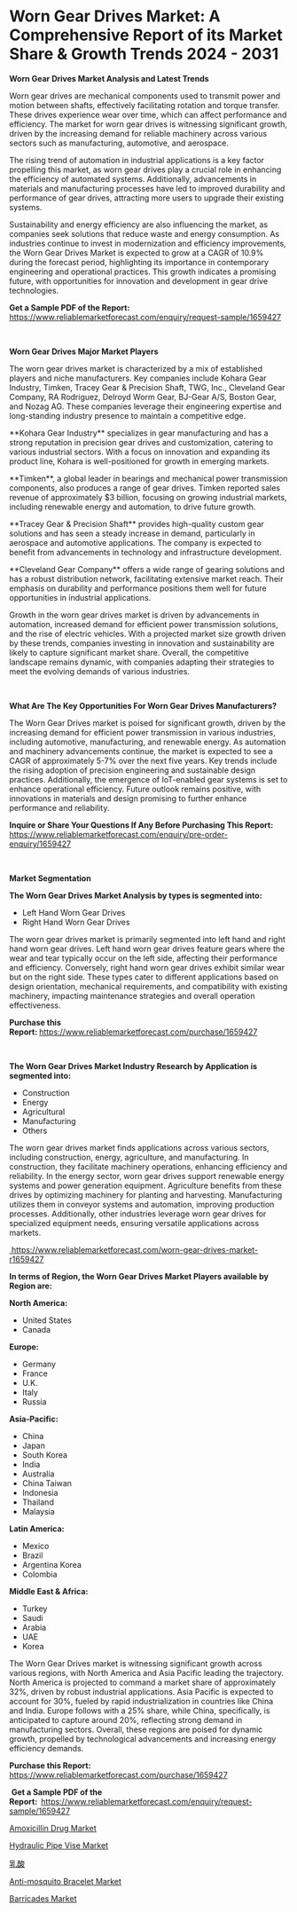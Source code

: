 <p><h1>Worn Gear Drives Market: A Comprehensive Report of its Market Share & Growth Trends 2024 - 2031</h1></p><p><strong>Worn Gear Drives Market Analysis and Latest Trends</strong></p>
<p><p>Worn gear drives are mechanical components used to transmit power and motion between shafts, effectively facilitating rotation and torque transfer. These drives experience wear over time, which can affect performance and efficiency. The market for worn gear drives is witnessing significant growth, driven by the increasing demand for reliable machinery across various sectors such as manufacturing, automotive, and aerospace. </p><p>The rising trend of automation in industrial applications is a key factor propelling this market, as worn gear drives play a crucial role in enhancing the efficiency of automated systems. Additionally, advancements in materials and manufacturing processes have led to improved durability and performance of gear drives, attracting more users to upgrade their existing systems. </p><p>Sustainability and energy efficiency are also influencing the market, as companies seek solutions that reduce waste and energy consumption. As industries continue to invest in modernization and efficiency improvements, the Worn Gear Drives Market is expected to grow at a CAGR of 10.9% during the forecast period, highlighting its importance in contemporary engineering and operational practices. This growth indicates a promising future, with opportunities for innovation and development in gear drive technologies.</p></p>
<p><strong>Get a Sample PDF of the Report:&nbsp;</strong> <a href="https://www.reliablemarketforecast.com/enquiry/request-sample/1659427?utm_campaign=1082&utm_medium=2&utm_source=Github&utm_content=ia&utm_term=03102024&utm_id=worn-gear-drives">https://www.reliablemarketforecast.com/enquiry/request-sample/1659427</a></p>
<p>&nbsp;</p>
<p><strong>Worn Gear Drives Major Market Players</strong></p>
<p><p>The worn gear drives market is characterized by a mix of established players and niche manufacturers. Key companies include Kohara Gear Industry, Timken, Tracey Gear & Precision Shaft, TWG, Inc., Cleveland Gear Company, RA Rodriguez, Delroyd Worm Gear, BJ-Gear A/S, Boston Gear, and Nozag AG. These companies leverage their engineering expertise and long-standing industry presence to maintain a competitive edge.</p><p>**Kohara Gear Industry** specializes in gear manufacturing and has a strong reputation in precision gear drives and customization, catering to various industrial sectors. With a focus on innovation and expanding its product line, Kohara is well-positioned for growth in emerging markets.</p><p>**Timken**, a global leader in bearings and mechanical power transmission components, also produces a range of gear drives. Timken reported sales revenue of approximately $3 billion, focusing on growing industrial markets, including renewable energy and automation, to drive future growth.</p><p>**Tracey Gear & Precision Shaft** provides high-quality custom gear solutions and has seen a steady increase in demand, particularly in aerospace and automotive applications. The company is expected to benefit from advancements in technology and infrastructure development.</p><p>**Cleveland Gear Company** offers a wide range of gearing solutions and has a robust distribution network, facilitating extensive market reach. Their emphasis on durability and performance positions them well for future opportunities in industrial applications.</p><p>Growth in the worn gear drives market is driven by advancements in automation, increased demand for efficient power transmission solutions, and the rise of electric vehicles. With a projected market size growth driven by these trends, companies investing in innovation and sustainability are likely to capture significant market share. Overall, the competitive landscape remains dynamic, with companies adapting their strategies to meet the evolving demands of various industries.</p></p>
<p>&nbsp;</p>
<p><strong>What Are The Key Opportunities For Worn Gear Drives Manufacturers?</strong></p>
<p><p>The Worn Gear Drives market is poised for significant growth, driven by the increasing demand for efficient power transmission in various industries, including automotive, manufacturing, and renewable energy. As automation and machinery advancements continue, the market is expected to see a CAGR of approximately 5-7% over the next five years. Key trends include the rising adoption of precision engineering and sustainable design practices. Additionally, the emergence of IoT-enabled gear systems is set to enhance operational efficiency. Future outlook remains positive, with innovations in materials and design promising to further enhance performance and reliability.</p></p>
<p><strong>Inquire or Share Your Questions If Any Before Purchasing This Report:</strong> <a href="https://www.reliablemarketforecast.com/enquiry/pre-order-enquiry/1659427?utm_campaign=1082&utm_medium=2&utm_source=Github&utm_content=ia&utm_term=03102024&utm_id=worn-gear-drives">https://www.reliablemarketforecast.com/enquiry/pre-order-enquiry/1659427</a></p>
<p>&nbsp;</p>
<p><strong>Market Segmentation</strong></p>
<p><strong>The Worn Gear Drives Market Analysis by types is segmented into:</strong></p>
<p><ul><li>Left Hand Worn Gear Drives</li><li>Right Hand Worn Gear Drives</li></ul></p>
<p><p>The worn gear drives market is primarily segmented into left hand and right hand worn gear drives. Left hand worn gear drives feature gears where the wear and tear typically occur on the left side, affecting their performance and efficiency. Conversely, right hand worn gear drives exhibit similar wear but on the right side. These types cater to different applications based on design orientation, mechanical requirements, and compatibility with existing machinery, impacting maintenance strategies and overall operation effectiveness.</p></p>
<p><strong>Purchase this Report:&nbsp;</strong><a href="https://www.reliablemarketforecast.com/purchase/1659427?utm_campaign=1082&utm_medium=2&utm_source=Github&utm_content=ia&utm_term=03102024&utm_id=worn-gear-drives">https://www.reliablemarketforecast.com/purchase/1659427</a></p>
<p>&nbsp;</p>
<p><strong>The Worn Gear Drives Market Industry Research by Application is segmented into:</strong></p>
<p><ul><li>Construction</li><li>Energy</li><li>Agricultural</li><li>Manufacturing</li><li>Others</li></ul></p>
<p><p>The worn gear drives market finds applications across various sectors, including construction, energy, agriculture, and manufacturing. In construction, they facilitate machinery operations, enhancing efficiency and reliability. In the energy sector, worn gear drives support renewable energy systems and power generation equipment. Agriculture benefits from these drives by optimizing machinery for planting and harvesting. Manufacturing utilizes them in conveyor systems and automation, improving production processes. Additionally, other industries leverage worn gear drives for specialized equipment needs, ensuring versatile applications across markets.</p></p>
<p><a href="https://www.reliablemarketforecast.com/worn-gear-drives-market-r1659427?utm_campaign=1082&utm_medium=2&utm_source=Github&utm_content=ia&utm_term=03102024&utm_id=worn-gear-drives">&nbsp;https://www.reliablemarketforecast.com/worn-gear-drives-market-r1659427</a></p>
<p><strong>In terms of Region, the Worn Gear Drives Market Players available by Region are:</strong></p>
<p>
    <p> <strong> North America: </strong>
        <ul>
            <li>United States</li>
            <li>Canada</li>
        </ul>
        </p> 
    <p> <strong> Europe: </strong>
        <ul>
            <li>Germany</li>
            <li>France</li>
            <li>U.K.</li>
            <li>Italy</li>
            <li>Russia</li>
        </ul>
        </p> 
    <p> <strong> Asia-Pacific: </strong>
        <ul>
            <li>China</li>
            <li>Japan</li>
            <li>South Korea</li>
            <li>India</li>
            <li>Australia</li>
            <li>China Taiwan</li>
            <li>Indonesia</li>
            <li>Thailand</li>
            <li>Malaysia</li>
        </ul>
        </p> 
    <p> <strong> Latin America: </strong>
        <ul>
            <li>Mexico</li>
            <li>Brazil</li>
            <li>Argentina Korea</li>
            <li>Colombia</li>
        </ul>
        </p> 
    <p> <strong> Middle East & Africa: </strong>
        <ul>
            <li>Turkey</li>
            <li>Saudi</li>
            <li>Arabia</li>
            <li>UAE</li>
            <li>Korea</li>
        </ul>
    </p>
    </p>
<p><p>The Worn Gear Drives market is witnessing significant growth across various regions, with North America and Asia Pacific leading the trajectory. North America is projected to command a market share of approximately 32%, driven by robust industrial applications. Asia Pacific is expected to account for 30%, fueled by rapid industrialization in countries like China and India. Europe follows with a 25% share, while China, specifically, is anticipated to capture around 20%, reflecting strong demand in manufacturing sectors. Overall, these regions are poised for dynamic growth, propelled by technological advancements and increasing energy efficiency demands.</p></p>
<p><strong>Purchase this Report: </strong><a href="https://www.reliablemarketforecast.com/purchase/1659427?utm_campaign=1082&utm_medium=2&utm_source=Github&utm_content=ia&utm_term=03102024&utm_id=worn-gear-drives">https://www.reliablemarketforecast.com/purchase/1659427</a></p>
<p>&nbsp;<strong>Get a Sample PDF of the Report:&nbsp;&nbsp;</strong><a href="https://www.reliablemarketforecast.com/enquiry/request-sample/1659427?utm_campaign=1082&utm_medium=2&utm_source=Github&utm_content=ia&utm_term=03102024&utm_id=worn-gear-drives">https://www.reliablemarketforecast.com/enquiry/request-sample/1659427</a></p>
<p><strong></strong></p>
<p><p><a href="https://issuu.com/reportprime-2/docs/amoxicillin-drug-market-size-2030.p_447c56d828acea?utm_campaign=1082&utm_medium=2&utm_source=Github&utm_content=ia&utm_term=03102024&utm_id=worn-gear-drives">Amoxicillin Drug Market</a></p><p><a href="https://github.com/DorinaOsmani364/Market-Research-Report-List-1/blob/main/hydraulic-pipe-vise-market.md?utm_campaign=1082&utm_medium=2&utm_source=Github&utm_content=ia&utm_term=03102024&utm_id=worn-gear-drives">Hydraulic Pipe Vise Market</a></p><p><a href="https://github.com/lababdou/Market-Research-Report-List-6/blob/main/555313516746.md?utm_campaign=1082&utm_medium=2&utm_source=Github&utm_content=ia&utm_term=03102024&utm_id=worn-gear-drives">乳酸</a></p><p><a href="https://issuu.com/reportprime-2/docs/anti-mosquito-bracelet-market-size-_d5c6a100881423?utm_campaign=1082&utm_medium=2&utm_source=Github&utm_content=ia&utm_term=03102024&utm_id=worn-gear-drives">Anti-mosquito Bracelet Market</a></p><p><a href="https://www.linkedin.com/pulse/global-barricades-market-exploring-share-trends-future-growth-h4w8c?trackingId=k4FxsaEQR86dyItx4lpphw%3D%3D&utm_campaign=1082&utm_medium=2&utm_source=Github&utm_content=ia&utm_term=03102024&utm_id=worn-gear-drives">Barricades Market</a></p></p>